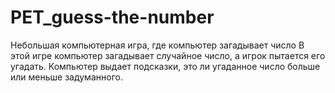 # PET_guess-the-number
Небольшая компьютерная игра, где компьютер загадывает число
В этой игре компьютер загадывает случайное число, а игрок пытается его угадать. Компьютер выдает подсказки, это ли угаданное число больше или меньше задуманного.
